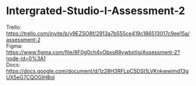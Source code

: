 # Intergrated-Studio-I-Assessment-2
Trello: https://trello.com/invite/b/y9EZSO8f/2913a7b555ce419c186513017c9ee15a/assessment-2 \
Figma: https://www.figma.com/file/8F0g0ch4vObxsR8ywbxtIg/Assessment-2?node-id=0%3A1 \
Docs: https://docs.google.com/document/d/1z28H3RFLpC5DSt1LVKnkwwimd13gUX5eG7CQOGIH8oI
